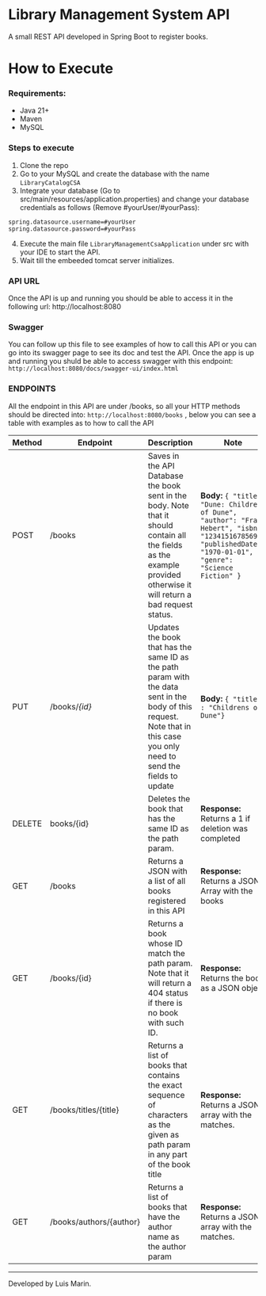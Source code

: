# Library Management System API
A small REST API developed in Spring Boot to register books.

# How to Execute
### Requirements:
- Java 21+
- Maven
- MySQL

### Steps to execute
1. Clone the repo
2. Go to your MySQL and create the database with the name `LibraryCatalogCSA`
3. Integrate your database (Go to src/main/resources/application.properties) and change your database credentials as follows (Remove #yourUser/#yourPass):
```
spring.datasource.username=#yourUser
spring.datasource.password=#yourPass
```
4. Execute the main file `LibraryManagementCsaApplication` under src with your IDE to start the API.
5. Wait till the embeeded tomcat server initializes.

### API URL
Once the API is up and running you should be able to access it in the following url:
		http://localhost:8080

### Swagger
You can follow up this file to see examples of how to call this API or you can go into its swagger page to see its doc and test the API. Once the app is up and running you shuld be able to access swagger with this endpoint:
`http://localhost:8080/docs/swagger-ui/index.html`

### ENDPOINTS
All the endpoint in this API are under /books, so all your HTTP methods should be directed into: `http://localhost:8080/books` , below you can see a table with examples as to how to call the API

| Method  | Endpoint  | Description  | Note  |
| ------------ | ------------ | ------------ | ------------ |
| POST  | /books  | Saves in the API Database the book sent in the body. Note that it should contain all the fields as the example provided otherwise it will return a bad request status.  | **Body:** `{ "title": "Dune: Children of Dune", "author": "Frank Hebert", "isbn": "1234151678569", "publishedDate": "1970-01-01", "genre": "Science Fiction" }`  |
| PUT | /books/*{id}*  | Updates the book that has the same ID as the path param with the data sent in the body of this request. Note that in this case you only need to send the fields to update  | **Body:** `{ "title" : "Childrens of Dune"}`  |
| DELETE  | books/{id}  | Deletes the book that has the same ID as the path param. | **Response:** Returns a 1 if deletion was completed |
| GET  | /books  | Returns a JSON with a list of all books registered in this API  | **Response:** Returns a JSON Array with the books  |
| GET  | /books/{id}  | Returns a book whose ID match the path param. Note that it will return a 404 status if there is no book with such ID.   | **Response:** Returns the book as a JSON object  |
| GET  | /books/titles/{title}  | Returns a list of books that contains the exact sequence of characters as the given as path param in any part of the book title  | **Response:** Returns a JSON array with the matches. |
| GET  | /books/authors/{author}  | Returns a list of books that have the author name as the author param  | **Response:** Returns a JSON array with the matches.  |

---
Developed by Luis Marin.
